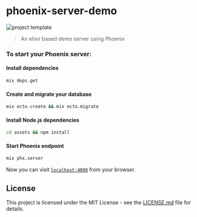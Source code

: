 # phoenix-server-demo

![project template](https://img.shields.io/badge/project-template-blue.svg?style=flat-square)

> An elixir based demo server using Phoenix

### To start your Phoenix server:

#### Install dependencies
```sh
mix deps.get
```
#### Create and migrate your database
```sh
mix ecto.create && mix ecto.migrate
```
#### Install Node.js dependencies 
```sh
cd assets && npm install
```
#### Start Phoenix endpoint
```sh
mix phx.server
```

Now you can visit [`localhost:4000`](http://localhost:4000) from your browser.

## License

This project is licensed under the MIT License - see the [LICENSE.md](LICENSE.md) file for details.